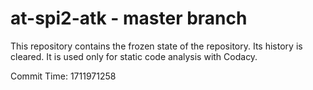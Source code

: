 # at-spi2-atk - master branch

This repository contains the frozen state of the repository.
Its history is cleared. It is used only for static code
analysis with Codacy.

Commit Time: 1711971258